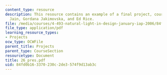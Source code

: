 ```yaml
---
content_type: resource
description: This resource contains an example of a final project, courtesy of Ruchi
  Jain, Gordana Jakimovska, and Ed Rice.
file: /media/courses/4-493-natural-light-in-design-january-iap-2006/84fd0b163370230c2de3574f9d13ab3c_26_pres.pdf
file_type: application/pdf
learning_resource_types:
- Projects
ocw_type: OCWFile
parent_title: Projects
parent_type: CourseSection
resourcetype: Document
title: 26_pres.pdf
uid: 84fd0b16-3370-230c-2de3-574f9d13ab3c
---
```

